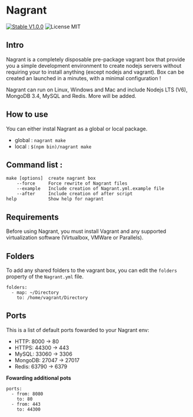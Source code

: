 # Nagrant
[![Stable V1.0.0](https://img.shields.io/badge/stable-v1.0.0-blue.svg)](https://www.npmjs.com/package/nagrant) 
![License MIT](https://img.shields.io/badge/license-MIT-blue.svg)

## Intro
Nagrant is a completely disposable pre-package vagrant box that provide you a simple development environment to create nodejs servers without requiring your to install anything (except nodejs and vagrant). Box can be created an launched in a minutes, with a minimal configuration !

Nagrant can run on Linux, Windows and Mac and include Nodejs LTS (V6), MongoDB 3.4, MySQL and Redis. More will be added.

## How to use

You can either instal Nagrant as a global or local package.
- global : `nagrant make`
- local : `$(npm bin)/nagrant make`

## Command list : 

	make [options]	create nagrant box
		--force  	Force rewrite of Nagrant files
	 	--example	Include creation of Nagrant.yml.example file
	 	--after  	Include creation of after script
	help          	Show help for nagrant

## Requirements

Before using Nagrant, you must install Vagrant and any supported virtualization software (Virtualbox, VMWare or Parallels).

## Folders

To add any shared folders to the vagrant box, you can edit the `folders` property of the `Nagrant.yml` file.

	folders:
	  - map: ~/Directory
	    to: /home/vagrant/Directory

## Ports

This is a list of default ports fowarded to your Nagrant env:

- HTTP: 8000 → 80
- HTTPS: 44300 → 443
- MySQL: 33060 → 3306
- MongoDB: 27047 → 27017
- Redis: 63790 → 6379

**Fowarding additional pots**

	ports:
	  - from: 8080
	    to: 80
	  - from: 443
	    to: 44300
